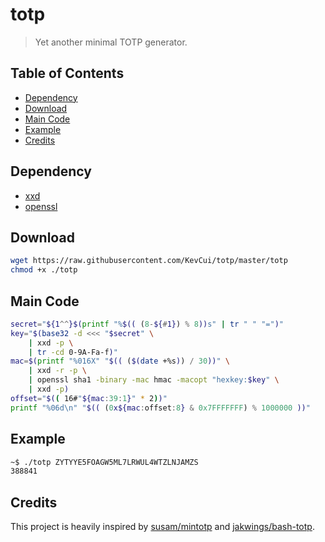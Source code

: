 # totp

> Yet another minimal TOTP generator.

## Table of Contents

- [Dependency](#dependency)
- [Download](#download)
- [Main Code](#main-code)
- [Example](#example)
- [Credits](#credits)

## Dependency

- [xxd](https://linux.die.net/man/1/xxd)
- [openssl](https://linux.die.net/man/1/openssl)

## Download

```bash
wget https://raw.githubusercontent.com/KevCui/totp/master/totp
chmod +x ./totp
```

## Main Code

```bash
secret="${1^^}$(printf "%$(( (8-${#1}) % 8))s" | tr " " "=")"
key="$(base32 -d <<< "$secret" \
    | xxd -p \
    | tr -cd 0-9A-Fa-f)"
mac=$(printf "%016X" "$(( ($(date +%s)) / 30))" \
    | xxd -r -p \
    | openssl sha1 -binary -mac hmac -macopt "hexkey:$key" \
    | xxd -p)
offset="$(( 16#"${mac:39:1}" * 2))"
printf "%06d\n" "$(( (0x${mac:offset:8} & 0x7FFFFFFF) % 1000000 ))"
```

## Example

```bash
~$ ./totp ZYTYYE5FOAGW5ML7LRWUL4WTZLNJAMZS
388841
```

## Credits

This project is heavily inspired by [susam/mintotp](https://github.com/susam/mintotp) and [jakwings/bash-totp](https://github.com/jakwings/bash-totp).
